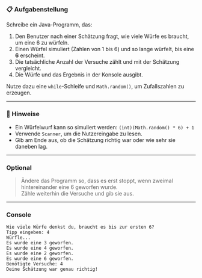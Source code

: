 ### 📋 Aufgabenstellung
Schreibe ein Java-Programm, das:

1. Den Benutzer nach einer Schätzung fragt, wie viele Würfe es braucht, um eine 6 zu würfeln.
2. Einen Würfel simuliert (Zahlen von 1 bis 6) und so lange würfelt, bis eine **6** erscheint.
3. Die tatsächliche Anzahl der Versuche zählt und mit der Schätzung vergleicht.
4. Die Würfe und das Ergebnis in der Konsole ausgibt.

Nutze dazu eine `while`-Schleife und `Math.random()`, um Zufallszahlen zu erzeugen.

---

### 🧩 Hinweise
- Ein Würfelwurf kann so simuliert werden: `(int)(Math.random() * 6) + 1`
- Verwende `Scanner`, um die Nutzereingabe zu lesen.
- Gib am Ende aus, ob die Schätzung richtig war oder wie sehr sie daneben lag.

---

### Optional

> Ändere das Programm so, dass es erst stoppt, wenn zweimal hintereinander eine 6 geworfen wurde.  
> Zähle weiterhin die Versuche und gib sie aus.

---

### Console

```plaintext
Wie viele Würfe denkst du, braucht es bis zur ersten 6?
Tipp eingeben: 4
Würfle...
Es wurde eine 3 geworfen.
Es wurde eine 4 geworfen.
Es wurde eine 2 geworfen.
Es wurde eine 6 geworfen.
Benötigte Versuche: 4
Deine Schätzung war genau richtig!
